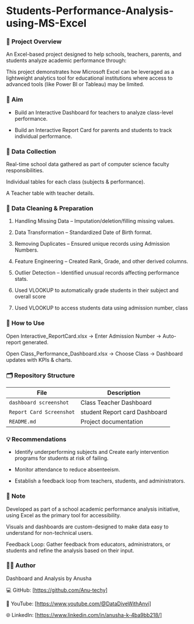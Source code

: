 # Students-Performance-Analysis-using-MS-Excel

### 📝 **Project Overview**

An Excel-based project designed to help schools, teachers, parents, and students analyze academic performance through:

This project demonstrates how Microsoft Excel can be leveraged as a lightweight analytics tool for educational institutions 
where access to advanced tools (like Power BI or Tableau) may be limited.

### 🎯 **Aim**

- Build an Interactive Dashboard for teachers to analyze class-level performance.

- Build an Interactive Report Card for parents and students to track individual performance.

### 📂 **Data Collection**

Real-time school data gathered as part of computer science faculty responsibilities.

Individual tables for each class (subjects & performance).

A Teacher table with teacher details.

### 🧹 **Data Cleaning & Preparation**

1. Handling Missing Data – Imputation/deletion/filling missing values.

2. Data Transformation – Standardized Date of Birth format.

3. Removing Duplicates – Ensured unique records using Admission Numbers.

4. Feature Engineering – Created Rank, Grade, and other derived columns.

5. Outlier Detection – Identified unusual records affecting performance stats.

6. Used VLOOKUP to automatically grade students in their subject and overall score

7. Used VLOOKUP to access students data using admission number, class

### 🚀 **How to Use**

Open Interactive_ReportCard.xlsx → Enter Admission Number → Auto-report generated.

Open Class_Performance_Dashboard.xlsx → Choose Class → Dashboard updates with KPIs & charts.

### 🗂️ **Repository Structure**

|         File                | Description |
|-----------------------------|-------------|
| `dashboard screenshot`  | Class Teacher Dashboard |
| `Report Card Screenshot`  | student Report card Dashboard |
| `README.md`                           | Project documentation |

### 💡 **Recommendations**

- Identify underperforming subjects and Create early intervention programs for students at risk of failing.

- Monitor attendance to reduce absenteeism.

- Establish a feedback loop from teachers, students, and administrators.

### 🔔 **Note**

Developed as part of a school academic performance analysis initiative, using Excel as the primary tool for accessibility.

Visuals and dashboards are custom-designed to make data easy to understand for non-technical users.

Feedback Loop: Gather feedback from educators, administrators, or students and refine the analysis based on their input.

### 👨‍🏫 **Author**

Dashboard and Analysis by Anusha

💻 GitHub: [https://github.com/Anu-techy]

🎥 YouTube: [https://www.youtube.com/@DataDiveWithAnvi]

🌐 LinkedIn: [https://www.linkedin.com/in/anusha-k-4ba9bb218/]
